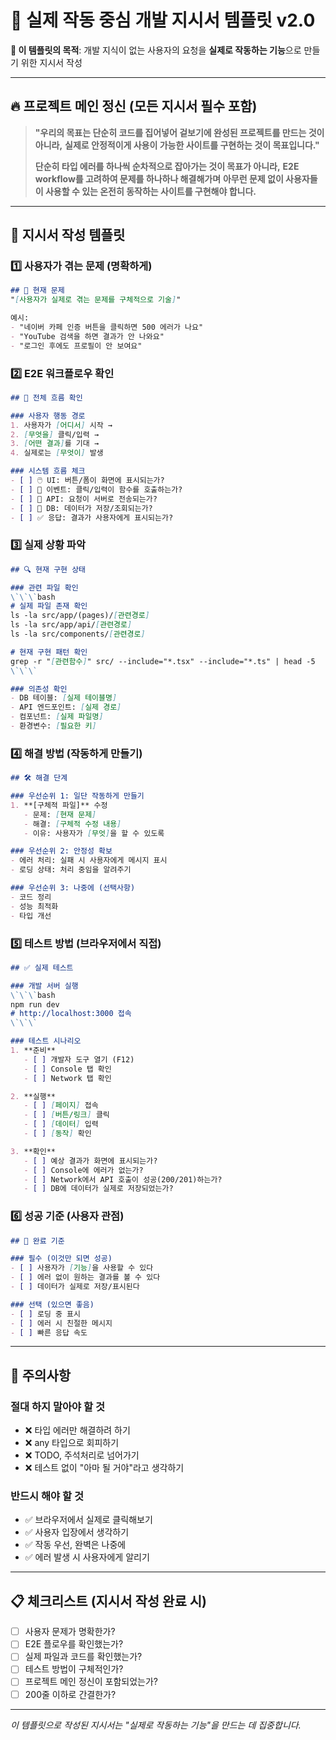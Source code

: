 # 🎯 실제 작동 중심 개발 지시서 템플릿 v2.0

**📌 이 템플릿의 목적**: 개발 지식이 없는 사용자의 요청을 **실제로 작동하는 기능**으로 만들기 위한 지시서 작성

---

## 🔥 프로젝트 메인 정신 (모든 지시서 필수 포함)

> **"우리의 목표는 단순히 코드를 집어넣어 겉보기에 완성된 프로젝트를 만드는 것이 아니라,**
> **실제로 안정적이게 사용이 가능한 사이트를 구현하는 것이 목표입니다."**
> 
> **단순히 타입 에러를 하나씩 순차적으로 잡아가는 것이 목표가 아니라,**
> **E2E workflow를 고려하여 문제를 하나하나 해결해가며**
> **아무런 문제 없이 사용자들이 사용할 수 있는 온전히 동작하는 사이트를 구현해야 합니다.**

---

## 📝 지시서 작성 템플릿

### 1️⃣ 사용자가 겪는 문제 (명확하게)

```markdown
## 🚨 현재 문제
"[사용자가 실제로 겪는 문제를 구체적으로 기술]"

예시:
- "네이버 카페 인증 버튼을 클릭하면 500 에러가 나요"
- "YouTube 검색을 하면 결과가 안 나와요"
- "로그인 후에도 프로필이 안 보여요"
```

### 2️⃣ E2E 워크플로우 확인

```markdown
## 🔄 전체 흐름 확인

### 사용자 행동 경로
1. 사용자가 [어디서] 시작 → 
2. [무엇을] 클릭/입력 → 
3. [어떤 결과]를 기대 → 
4. 실제로는 [무엇이] 발생

### 시스템 흐름 체크
- [ ] 🖱️ UI: 버튼/폼이 화면에 표시되는가?
- [ ] 🔗 이벤트: 클릭/입력이 함수를 호출하는가?
- [ ] 📡 API: 요청이 서버로 전송되는가?
- [ ] 💾 DB: 데이터가 저장/조회되는가?
- [ ] ✅ 응답: 결과가 사용자에게 표시되는가?
```

### 3️⃣ 실제 상황 파악

```markdown
## 🔍 현재 구현 상태

### 관련 파일 확인
\`\`\`bash
# 실제 파일 존재 확인
ls -la src/app/(pages)/[관련경로]
ls -la src/app/api/[관련경로]
ls -la src/components/[관련경로]

# 현재 구현 패턴 확인
grep -r "[관련함수]" src/ --include="*.tsx" --include="*.ts" | head -5
\`\`\`

### 의존성 확인
- DB 테이블: [실제 테이블명]
- API 엔드포인트: [실제 경로]
- 컴포넌트: [실제 파일명]
- 환경변수: [필요한 키]
```

### 4️⃣ 해결 방법 (작동하게 만들기)

```markdown
## 🛠️ 해결 단계

### 우선순위 1: 일단 작동하게 만들기
1. **[구체적 파일]** 수정
   - 문제: [현재 문제]
   - 해결: [구체적 수정 내용]
   - 이유: 사용자가 [무엇]을 할 수 있도록

### 우선순위 2: 안정성 확보
- 에러 처리: 실패 시 사용자에게 메시지 표시
- 로딩 상태: 처리 중임을 알려주기

### 우선순위 3: 나중에 (선택사항)
- 코드 정리
- 성능 최적화
- 타입 개선
```

### 5️⃣ 테스트 방법 (브라우저에서 직접)

```markdown
## ✅ 실제 테스트

### 개발 서버 실행
\`\`\`bash
npm run dev
# http://localhost:3000 접속
\`\`\`

### 테스트 시나리오
1. **준비**
   - [ ] 개발자 도구 열기 (F12)
   - [ ] Console 탭 확인
   - [ ] Network 탭 확인

2. **실행**
   - [ ] [페이지] 접속
   - [ ] [버튼/링크] 클릭
   - [ ] [데이터] 입력
   - [ ] [동작] 확인

3. **확인**
   - [ ] 예상 결과가 화면에 표시되는가?
   - [ ] Console에 에러가 없는가?
   - [ ] Network에서 API 호출이 성공(200/201)하는가?
   - [ ] DB에 데이터가 실제로 저장되었는가?
```

### 6️⃣ 성공 기준 (사용자 관점)

```markdown
## 🎯 완료 기준

### 필수 (이것만 되면 성공)
- [ ] 사용자가 [기능]을 사용할 수 있다
- [ ] 에러 없이 원하는 결과를 볼 수 있다
- [ ] 데이터가 실제로 저장/표시된다

### 선택 (있으면 좋음)
- [ ] 로딩 중 표시
- [ ] 에러 시 친절한 메시지
- [ ] 빠른 응답 속도
```

---

## 🚫 주의사항

### 절대 하지 말아야 할 것
- ❌ 타입 에러만 해결하려 하기
- ❌ any 타입으로 회피하기
- ❌ TODO, 주석처리로 넘어가기
- ❌ 테스트 없이 "아마 될 거야"라고 생각하기

### 반드시 해야 할 것
- ✅ 브라우저에서 실제로 클릭해보기
- ✅ 사용자 입장에서 생각하기
- ✅ 작동 우선, 완벽은 나중에
- ✅ 에러 발생 시 사용자에게 알리기

---

## 📋 체크리스트 (지시서 작성 완료 시)

- [ ] 사용자 문제가 명확한가?
- [ ] E2E 플로우를 확인했는가?
- [ ] 실제 파일과 코드를 확인했는가?
- [ ] 테스트 방법이 구체적인가?
- [ ] 프로젝트 메인 정신이 포함되었는가?
- [ ] 200줄 이하로 간결한가?

---

*이 템플릿으로 작성된 지시서는 "실제로 작동하는 기능"을 만드는 데 집중합니다.*